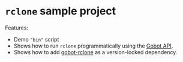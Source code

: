 # `rclone` sample project

Features:

- Demo `"bin"` script
- Shows how to run `rclone` programmatically using the [Gobot API](https://github.com/benallfree/gobot/tree/v1.0.0-alpha.24/docs/readme.md).
- Shows how to add [gobot-rclone](https://www.npmjs.com/package/gobot-rclone) as a version-locked dependency.

